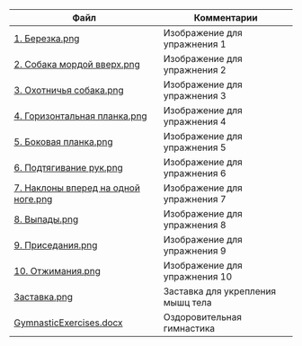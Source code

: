 | Файл | Комментарии |
| ---- | ----------- |
| [1. Березка.png](https://github.com/Dmitriy-Tkachenko/wellness-gymnastics/blob/master/docs/1.%20%D0%91%D0%B5%D1%80%D0%B5%D0%B7%D0%BA%D0%B0.png) | Изображение для упражнения 1 |
| [2. Собака мордой вверх.png](https://github.com/Dmitriy-Tkachenko/wellness-gymnastics/blob/master/docs/2.%20%D0%A1%D0%BE%D0%B1%D0%B0%D0%BA%D0%B0%20%D0%BC%D0%BE%D1%80%D0%B4%D0%BE%D0%B9%20%D0%B2%D0%B2%D0%B5%D1%80%D1%85.png) | Изображение для упражнения 2 |
| [3. Охотничья собака.png](https://github.com/Dmitriy-Tkachenko/wellness-gymnastics/blob/master/docs/3.%20%D0%9E%D1%85%D0%BE%D1%82%D0%BD%D0%B8%D1%87%D1%8C%D1%8F%20%D1%81%D0%BE%D0%B1%D0%B0%D0%BA%D0%B0.png) | Изображение для упражнения 3 |
| [4. Горизонтальная планка.png](https://github.com/Dmitriy-Tkachenko/wellness-gymnastics/blob/master/docs/4.%20%D0%93%D0%BE%D1%80%D0%B8%D0%B7%D0%BE%D0%BD%D1%82%D0%B0%D0%BB%D1%8C%D0%BD%D0%B0%D1%8F%20%D0%BF%D0%BB%D0%B0%D0%BD%D0%BA%D0%B0.png) | Изображение для упражнения 4 |
| [5. Боковая планка.png](https://github.com/Dmitriy-Tkachenko/wellness-gymnastics/blob/master/docs/5.%20%D0%91%D0%BE%D0%BA%D0%BE%D0%B2%D0%B0%D1%8F%20%D0%BF%D0%BB%D0%B0%D0%BD%D0%BA%D0%B0.png) | Изображение для упражнения 5 |
| [6. Подтягивание рук.png](https://github.com/Dmitriy-Tkachenko/wellness-gymnastics/blob/master/docs/6.%20%D0%9F%D0%BE%D0%B4%D1%82%D1%8F%D0%B3%D0%B8%D0%B2%D0%B0%D0%BD%D0%B8%D0%B5%20%D1%80%D1%83%D0%BA.png) | Изображение для упражнения 6 |
| [7. Наклоны вперед на одной ноге.png](https://github.com/Dmitriy-Tkachenko/wellness-gymnastics/blob/master/docs/7.%20%20%D0%9D%D0%B0%D0%BA%D0%BB%D0%BE%D0%BD%D1%8B%20%D0%B2%D0%BF%D0%B5%D1%80%D0%B5%D0%B4%20%D0%BD%D0%B0%20%D0%BE%D0%B4%D0%BD%D0%BE%D0%B9%20%D0%BD%D0%BE%D0%B3%D0%B5.png) | Изображение для упражнения 7 |
| [8. Выпады.png](https://github.com/Dmitriy-Tkachenko/wellness-gymnastics/blob/master/docs/8.%20%D0%92%D1%8B%D0%BF%D0%B0%D0%B4%D1%8B.png) | Изображение для упражнения 8 |
| [9. Приседания.png](https://github.com/Dmitriy-Tkachenko/wellness-gymnastics/blob/master/docs/9.%20%D0%9F%D1%80%D0%B8%D1%81%D0%B5%D0%B4%D0%B0%D0%BD%D0%B8%D1%8F.png) | Изображение для упражнения 9 |
| [10. Отжимания.png](https://github.com/Dmitriy-Tkachenko/wellness-gymnastics/blob/master/docs/10.%20%D0%9E%D1%82%D0%B6%D0%B8%D0%BC%D0%B0%D0%BD%D0%B8%D1%8F.png) | Изображение для упражнения 10 |
| [Заставка.png](https://github.com/Dmitriy-Tkachenko/wellness-gymnastics/blob/master/docs/%D0%97%D0%B0%D1%81%D1%82%D0%B0%D0%B2%D0%BA%D0%B0.png) | Заставка для укрепления мышц тела |
| [GymnasticExercises.docx](https://github.com/Dmitriy-Tkachenko/wellness-gymnastics/blob/master/docs/GymnasticExercises.docx) | Оздоровительная гимнастика |
